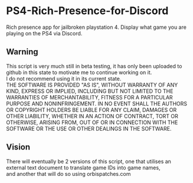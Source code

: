 # PS4-Rich-Presence-for-Discord
 Rich presence app for jailbroken playstation 4. Display what game you are playing on the PS4 via Discord.

## Warning
This script is very much still in beta testing, it has only been uploaded to github in this state to motivate me to continue working on it.  
I do not recommend using it in its current state.  
THE SOFTWARE IS PROVIDED "AS IS", WITHOUT WARRANTY OF ANY KIND, EXPRESS OR
IMPLIED, INCLUDING BUT NOT LIMITED TO THE WARRANTIES OF MERCHANTABILITY,
FITNESS FOR A PARTICULAR PURPOSE AND NONINFRINGEMENT. IN NO EVENT SHALL THE
AUTHORS OR COPYRIGHT HOLDERS BE LIABLE FOR ANY CLAIM, DAMAGES OR OTHER
LIABILITY, WHETHER IN AN ACTION OF CONTRACT, TORT OR OTHERWISE, ARISING FROM,
OUT OF OR IN CONNECTION WITH THE SOFTWARE OR THE USE OR OTHER DEALINGS IN THE
SOFTWARE.

## Vision
There will eventually be 2 versions of this script, one that utilises an external text document to translate game IDs into game names,  
and another that will do so using orbispatches.com
